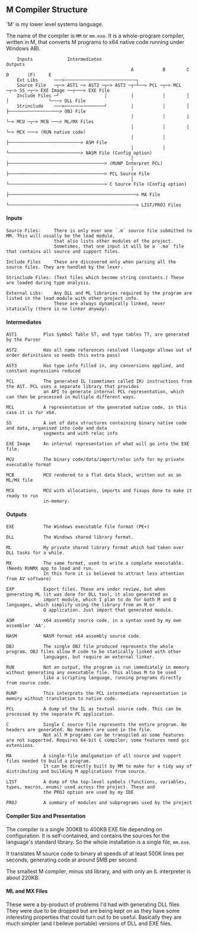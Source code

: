## M Compiler Structure

'M' is my lower level systems language.

The name of the compiler is `MM` or `mm.exe`. It is a whole-program compiler, written in M, that converts M programs to x64 native code running under Windows ABI.
````
    Inputs             Intermediates                                                              Outputs
                                               A           B        C       D       (F)     E        
    Ext Libs      ───>───────────────────────────┐
    Source File   ─┬─> AST1 ─> AST2 ─┬─> AST3 ─┬─┴──> PCL ─┬─> MCL ─┬─> SS ─┬─> EXE Image ──┬───> EXE File
    Include Files ─┘                 │         │           │        │       │               └───> DLL File
    Strinclude    ───>───────────────┘         │           │        │       ├───────────────────> OBJ File
                                               │           │        │       └─> MCU ─┬─> MCB ───> ML/MX Files
                                               │           │        │                └─> MCX ───> (RUN native code) 
                                               │           │        ├───────────────────────────> ASM File
                                               │           │        └───────────────────────────> NASM File (Config option)
                                               │           ├────────────────────────────────────> (RUNP Interpret PCL)
                                               │           ├────────────────────────────────────> PCL Source File
                                               │           └────────────────────────────────────> C Source File (Config option)
                                               ├────────────────────────────────────────────────> MA File
                                               └────────────────────────────────────────────────> LIST/PROJ Files
````

#### Inputs
````
Source Files:     There is only ever one `.m` source file submitted to MM. This will usually be the lead module,
                  that also lists other modules of the project.
                  Sometimes, that one input it will be a `.ma` file that contains all source and support files.

Include Files     These are discovered only when parsing all the source files. They are handled by the lexer.

Strinclude Files: (Text files which become string constants.) These are loaded during type analysis.

External Libs:    Any DLL and ML libraries required by the program are listed in the lead module with other project info.
                  These are always dynamically linked, never statically (there is no linker anyway).
````
#### Intermediates
````
AST1          Plus Symbol Table ST, and type tables TT, are generated by the Parser

AST2          Has all name references resolved (language allows out of order definitions so needs this extra pass)

AST3          Has type info filled in, any conversions applied, and constant expressions reduced

PCL           The generated IL (sometimes called IR) instructions from the AST. PCL uses a separate library that provides
              an API to generate internal PCL representation, which can then be processed in multiple different ways.

MCL           A representation of the generated native code, in this case it is for x64.

SS            A set of data structures containing binary native code and data, organised into code and data
              segments and with reloc info

EXE Image     An internal representation of what will go into the EXE file.

MCU           The binary code/data/import/reloc info for my private executable format

MCB           MCU rendered to a flat data block, written out as an ML/MX file

MCX           MCU with allocations, imports and fixups done to make it ready to run
              in-memory.
````
#### Outputs
````
EXE           The Windows executable file format (PE+)

DLL           The Windows shared library format.

ML            My private shared library format which had taken over DLL tasks for a while.

MX            The same format, used to write a complete executable. (Needs RUNMX app to load and run.
              In this form it is believed to attract less attention from AV software)

EXP           Export files. These are under review, but when generating ML (it was done for DLL too), it also generated an
              import module, which I plan to do for both M and Q languages, which simplify using the library from an M or
              Q application. Just import that generated module.

ASM           x64 assembly source code, in a syntax used by my own assembler 'AA'.

NASM          NASM format x64 assembly source code.

OBJ           The single OBJ file produced represents the whole program. OBJ files allow M code to be statically linked with other
              languages, but require an external linker.

RUN           Not an output, the program is run immediately in memory without generating any executable file. This allows M to be used
              like a scripting language, running programs directly from source code.

RUNP          This interprets the PCL intermediate representation in memory without translation to native code.

PCL           A dump of the IL as textual source code. This can be processed by the separate PC application.

C             Single C source file represents the entire program. No headers are generated. No headers are used in the file.
              Not all M programs can be transpiled as some features are not supported. Requires 64-bit C compiler; some features need gcc extensions.

MA            A single-file amalgamation of all source and support files needed to build a program.
              It can be directly built by MM to make for a tidy way of distributing and building M applications from source.

LIST          A dump of the top-level symbols (functions, variables, types, macros, enums) used across the project. These and
              the PROJ option are used by my IDE

PROJ          A summary of modules and subprograms used by the project

````

#### Compiler Size and Presentation

The compiler is a single 300KB to 400KB EXE file depending on configuration. It is self-contained, and contains the sources for the language's standard library. So the whole installation is a single file, `mm.exe`.

It translates M source code to binary at speeds of at least 500K lines per seconds, generating code at around 5MB per second.

The smallest M compiler, minus std library, and with only an IL interpreter is about 220KB.

#### ML and MX Files

These were a by-product of problems I'd had with generating DLL files. They were due to be dropped but are being kept on as they have some interesting properties that could turn out to be useful. Basically they are much simpler (and I believe portable) versions of DLL and EXE files.
